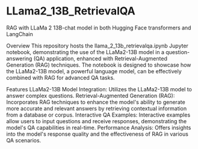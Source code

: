 # LLama2_13B_RetrievalQA
RAG with LLaMa 2 13B-chat model in both Hugging Face transformers and LangChain

Overview
This repository hosts the llama_2_13b_retrievalqa.ipynb Jupyter notebook, demonstrating the use of the LLaMa2-13B model in a question-answering (QA) application, enhanced with Retrieval-Augmented Generation (RAG) techniques. The notebook is designed to showcase how the LLaMa2-13B model, a powerful language model, can be effectively combined with RAG for advanced QA tasks.

Features
LLaMa2-13B Model Integration: Utilizes the LLaMa2-13B model to answer complex questions.
Retrieval-Augmented Generation (RAG): Incorporates RAG techniques to enhance the model's ability to generate more accurate and relevant answers by retrieving contextual information from a database or corpus.
Interactive QA Examples: Interactive examples allow users to input questions and receive responses, demonstrating the model's QA capabilities in real-time.
Performance Analysis: Offers insights into the model's response quality and the effectiveness of RAG in various QA scenarios.

